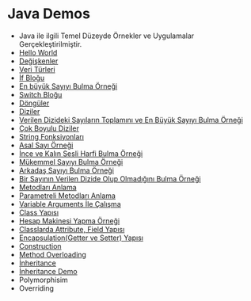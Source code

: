 # Java Demos
- Java ile ilgili Temel Düzeyde Örnekler ve Uygulamalar Gerçekleştirilmiştir.
- [Hello World](https://github.com/BetulBircan/javaDemos/tree/main/helloWorld)
- [Değişkenler](https://github.com/BetulBircan/javaDemos/tree/main/variables)
- [Veri Türleri](https://github.com/BetulBircan/javaDemos/tree/main/datatypes)
- [İf Bloğu](https://github.com/BetulBircan/javaDemos/tree/main/conditionals)
- [En büyük Sayıyı Bulma Örneği](https://github.com/BetulBircan/javaDemos/tree/main/recapDemo1)
- [Switch Bloğu](https://github.com/BetulBircan/javaDemos/tree/main/switchDemo)
- [Döngüler](https://github.com/BetulBircan/javaDemos/tree/main/loopDemo)
- [Diziler](https://github.com/BetulBircan/javaDemos/tree/main/arraysDemo)
- [Verilen Dizideki Sayıların Toplamını ve En Büyük Sayıyı Bulma Örneği](https://github.com/BetulBircan/javaDemos/tree/main/reCapDemo2)
- [Çok Boyulu Diziler](https://github.com/BetulBircan/javaDemos/tree/main/multiDimensionalArrayDemo)
- [String Fonksiyonları](https://github.com/BetulBircan/javaDemos/tree/main/stringsDemo)
- [Asal Sayı Örneği](https://github.com/BetulBircan/javaDemos/tree/main/miniProjeAsalSayi)
- [İnce ve Kalın Sesli Harfi Bulma Örneği](https://github.com/BetulBircan/javaDemos/tree/main/sesliHarfler)
- [Mükemmel Sayıyı Bulma Örneği](https://github.com/BetulBircan/javaDemos/tree/main/mukemmelSayilar)
- [Arkadaş Sayıyı Bulma Örneği](https://github.com/BetulBircan/javaDemos/tree/main/arkadasSayilar)
- [Bir Sayının Verilen Dizide Olup Olmadığını Bulma Örneği](https://github.com/BetulBircan/javaDemos/tree/main/sayiBulma)
- [Metodları Anlama](https://github.com/BetulBircan/javaDemos/tree/main/methods)
- [Parametreli Metodları Anlama](https://github.com/BetulBircan/javaDemos/tree/main/methods2)
- [Variable Arguments İle Çalışma](https://github.com/BetulBircan/javaDemos/tree/main/methods2)
- [Class Yapısı](https://github.com/BetulBircan/javaDemos/tree/main/classes)
- [Hesap Makinesi Yapma Örneği](https://github.com/BetulBircan/javaDemos/tree/main/reCapDemo_Classes)
- [Classlarda Attribute, Field Yapısı](https://github.com/BetulBircan/javaDemos/tree/main/classesWithAttributes)
- [Encapsulation(Getter ve Setter) Yapısı](https://github.com/BetulBircan/javaDemos/tree/main/classesWithAttributes)
- [Construction](https://github.com/BetulBircan/javaDemos/tree/main/classesWithAttributes)
- [Method Overloading](https://github.com/BetulBircan/javaDemos/tree/main/methodOverloading)
- [İnheritance](https://github.com/BetulBircan/javaDemos/tree/main/inheritance)
- [İnheritance Demo](https://github.com/BetulBircan/javaDemos/tree/main/inheritanceDemo)
- Polymorphisim
- Overriding

